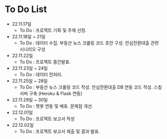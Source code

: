 # To Do List 
- 22.11.17일
    + To Do : 프로젝트 기획 및 주제 선정.
- 22.11.18일 ~ 21일
    + To Do : 데이터 수집. 부동산 뉴스 크롤링 코드 초안 구성. 안심전환대출 관련 시나리오 구성
- 22.11.22일
    + To Do : 프로젝트 중간발표.
- 22.11.23일 ~ 24일
    + To Do : 데이터 전처리.
- 22.11.25일 ~ 28일
    + To Do : 부동산 뉴스 크롤링 코드 작성. 안심전환대출 DB 연동 코드 작성. 스킬서버 구축 (Heroku & Flask 연동)
- 22.11.29일 ~ 30일
    + To Do : 챗봇 연동 및 배포. 문제점 개선.
- 22.12.01일
    + To Do : 프로젝트 보고서 작성
- 22.12.02일
    + To Do : 프로젝트 보고서 제출 및 결과 발표.